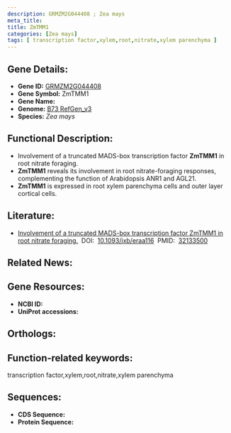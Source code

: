 ```yaml
---
description: GRMZM2G044408 ; Zea mays
meta_title:
title: ZmTMM1
categories: [Zea mays]
tags: [ transcription factor,xylem,root,nitrate,xylem parenchyma ]
---
```


## Gene Details:
- **Gene ID:**	[GRMZM2G044408]()
- **Gene Symbol:** ZmTMM1
- **Gene Name:** 
- **Genome:** [B73 RefGen_v3]()
- **Species:** *Zea mays*

## Functional Description:
   - Involvement of a truncated MADS-box transcription factor **ZmTMM1** in root nitrate foraging.
   - **ZmTMM1** reveals its involvement in root nitrate-foraging responses, complementing the function of Arabidopsis ANR1 and AGL21.
   - **ZmTMM1** is expressed in root xylem parenchyma cells and outer layer cortical cells.

## Literature:
   - [Involvement of a truncated MADS-box transcription factor ZmTMM1 in root nitrate foraging.]( https://academic.oup.com/jxb/article/71/15/4547/5781150?login=true)&nbsp;&nbsp;DOI:&nbsp;&nbsp;[10.1093/jxb/eraa116](https://academic.oup.com/jxb/article/71/15/4547/5781150?login=true)&nbsp;&nbsp;PMID:&nbsp;&nbsp;[32133500](https://pubmed.ncbi.nlm.nih.gov/32133500/)

## Related News:

## Gene Resources:
- **NCBI ID:** [](https://www.ncbi.nlm.nih.gov/gene/?term=)
- **UniProt accessions:** [](https://www.uniprot.org/uniprotkb//entry)

## Orthologs:

## Function-related keywords:
transcription factor,xylem,root,nitrate,xylem parenchyma

## Sequences:
- **CDS Sequence:**
- **Protein Sequence:**
